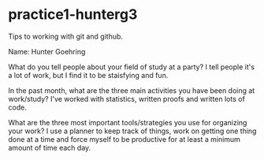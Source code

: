 # practice1-hunterg3
Tips to working with git and github. 

Name: Hunter Goehring


What do you tell people about your field of study at a party?
I tell people it's a lot of work, but I find it to be staisfying and fun.


In the past month, what are the three main activities you have been doing at work/study?
I've worked with statistics, written proofs and written lots of code.


What are the three most important tools/strategies you use for organizing your work?
I use a planner to keep track of things, work on getting one thing done at a time and force myself to be productive for at least a minimum amount of time each day.
